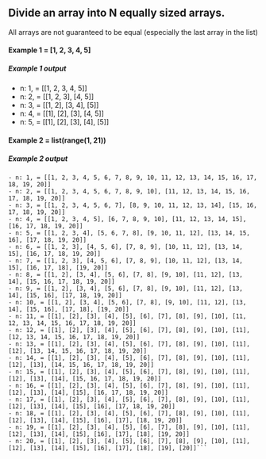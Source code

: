 ## Divide an array into N equally sized arrays.
All arrays are not guaranteed to be equal (especially the last array in the list)

#### Example 1 = [1, 2, 3, 4, 5]

##### Example 1 output
- n: 1, = [[1, 2, 3, 4, 5]]
- n: 2, = [[1, 2, 3], [4, 5]]
- n: 3, = [[1, 2], [3, 4], [5]]
- n: 4, = [[1], [2], [3], [4, 5]]
- n: 5, = [[1], [2], [3], [4], [5]]


#### Example 2 = list(range(1, 21))

##### Example 2 output
```
- n: 1, = [[1, 2, 3, 4, 5, 6, 7, 8, 9, 10, 11, 12, 13, 14, 15, 16, 17, 18, 19, 20]]
- n: 2, = [[1, 2, 3, 4, 5, 6, 7, 8, 9, 10], [11, 12, 13, 14, 15, 16, 17, 18, 19, 20]]
- n: 3, = [[1, 2, 3, 4, 5, 6, 7], [8, 9, 10, 11, 12, 13, 14], [15, 16, 17, 18, 19, 20]]
- n: 4, = [[1, 2, 3, 4, 5], [6, 7, 8, 9, 10], [11, 12, 13, 14, 15], [16, 17, 18, 19, 20]]
- n: 5, = [[1, 2, 3, 4], [5, 6, 7, 8], [9, 10, 11, 12], [13, 14, 15, 16], [17, 18, 19, 20]]
- n: 6, = [[1, 2, 3], [4, 5, 6], [7, 8, 9], [10, 11, 12], [13, 14, 15], [16, 17, 18, 19, 20]]
- n: 7, = [[1, 2, 3], [4, 5, 6], [7, 8, 9], [10, 11, 12], [13, 14, 15], [16, 17, 18], [19, 20]]
- n: 8, = [[1, 2], [3, 4], [5, 6], [7, 8], [9, 10], [11, 12], [13, 14], [15, 16, 17, 18, 19, 20]]
- n: 9, = [[1, 2], [3, 4], [5, 6], [7, 8], [9, 10], [11, 12], [13, 14], [15, 16], [17, 18, 19, 20]]
- n: 10, = [[1, 2], [3, 4], [5, 6], [7, 8], [9, 10], [11, 12], [13, 14], [15, 16], [17, 18], [19, 20]]
- n: 11, = [[1], [2], [3], [4], [5], [6], [7], [8], [9], [10], [11, 12, 13, 14, 15, 16, 17, 18, 19, 20]]
- n: 12, = [[1], [2], [3], [4], [5], [6], [7], [8], [9], [10], [11], [12, 13, 14, 15, 16, 17, 18, 19, 20]]
- n: 13, = [[1], [2], [3], [4], [5], [6], [7], [8], [9], [10], [11], [12], [13, 14, 15, 16, 17, 18, 19, 20]]
- n: 14, = [[1], [2], [3], [4], [5], [6], [7], [8], [9], [10], [11], [12], [13], [14, 15, 16, 17, 18, 19, 20]]
- n: 15, = [[1], [2], [3], [4], [5], [6], [7], [8], [9], [10], [11], [12], [13], [14], [15, 16, 17, 18, 19, 20]]
- n: 16, = [[1], [2], [3], [4], [5], [6], [7], [8], [9], [10], [11], [12], [13], [14], [15], [16, 17, 18, 19, 20]]
- n: 17, = [[1], [2], [3], [4], [5], [6], [7], [8], [9], [10], [11], [12], [13], [14], [15], [16], [17, 18, 19, 20]]
- n: 18, = [[1], [2], [3], [4], [5], [6], [7], [8], [9], [10], [11], [12], [13], [14], [15], [16], [17], [18, 19, 20]]
- n: 19, = [[1], [2], [3], [4], [5], [6], [7], [8], [9], [10], [11], [12], [13], [14], [15], [16], [17], [18], [19, 20]]
- n: 20, = [[1], [2], [3], [4], [5], [6], [7], [8], [9], [10], [11], [12], [13], [14], [15], [16], [17], [18], [19], [20]]```
